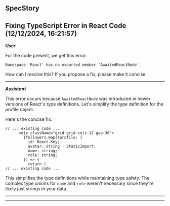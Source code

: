 ## SpecStory

## Fixing TypeScript Error in React Code (12/12/2024, 16:21:57)

_**User**_

For the code present, we get this error:
```
Namespace 'React' has no exported member 'AwaitedReactNode'.
```
How can I resolve this? If you propose a fix, please make it concise.

---

_**Assistant**_

This error occurs because `AwaitedReactNode` was introduced in newer versions of React's type definitions. Let's simplify the type definition for the profile object.

Here's the concise fix:

```typescript:src/app/components/apps/userprofile/friends/FriendsCard.tsx
// ... existing code ...
      <div className="grid grid-cols-12 gap-30">
        {followers.map((profile: { 
          id: React.Key; 
          avatar: string | StaticImport; 
          name: string;
          role: string;
        }) => {
          return (
// ... existing code ...
```

This simplifies the type definitions while maintaining type safety. The complex type unions for `name` and `role` weren't necessary since they're likely just strings in your data.

---



---

